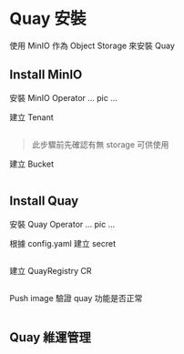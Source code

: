# Quay 安裝

使用 MinIO 作為 Object Storage 來安裝 Quay

## Install MinIO

安裝 MinIO Operator
... pic ...

建立 Tenant
```

```
>  此步驟前先確認有無 storage 可供使用

建立 Bucket
```

```

## Install Quay

安裝 Quay Operator
... pic ...

根據 config.yaml 建立 secret 
```

```

建立 QuayRegistry CR
```

```

Push image 驗證 quay 功能是否正常
```

```

## Quay 維運管理

